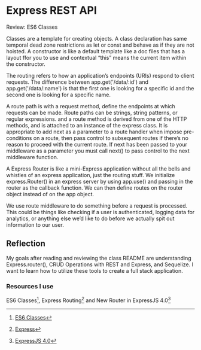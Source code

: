 # Express REST API

Review: ES6 Classes

Classes are a template for creating objects. A class declaration has same temporal dead zone restrictions as let or const and behave as if they are not hoisted. A constructor is like a default template like a doc files that has a layout ffor you to use and contextual “this” means the current item within the constructor.

The routing refers to how an application’s endpoints (URIs) respond to client requests. The difference between app.get('/data/:id') and app.get('/data/:name') is that the first one is looking for a specific id and the second one is looking for a specific name.

A route path is with a request method, define the endpoints at which requests can be made. Route paths can be strings, string patterns, or regular expressions. and a route method is derived from one of the HTTP methods, and is attached to an instance of the express class. It is appropriate to add next as a parameter to a route handler when impose pre-conditions on a route, then pass control to subsequent routes if there’s no reason to proceed with the current route. If next has been passed to your middleware as a parameter you must call next() to pass control to the next middleware function.

A Express Router is like a mini-Express application without all the bells and whistles of an express application, just the routing stuff. We initialize express.Router() in an express server by using app.use() and passing in the router as the callback function. We can then define routes on the router object instead of on the app object.

We use route middleware to do something before a request is processed. This could be things like checking if a user is authenticated, logging data for analytics, or anything else we’d like to do before we actually spit out information to our user.

## Reflection

My goals after reading and reviewing the class README are understanding Express.router(), CRUD Operations with REST and Express, and Sequelize. I want to learn how to utilize these tools to create a full stack application.

### Resources I use

ES6 Classes[^1], Express Routing[^2] and New Router in ExpressJS 4.0[^3]

[^1]: [ES6 Classes](https://developer.mozilla.org/en-US/docs/Web/JavaScript/Reference/Classes)
[^2]: [Express](https://expressjs.com/en/guide/routing.html)
[^3]: [ExpressJS 4.0](https://www.digitalocean.com/community/tutorials/learn-to-use-the-new-router-in-expressjs-4)
